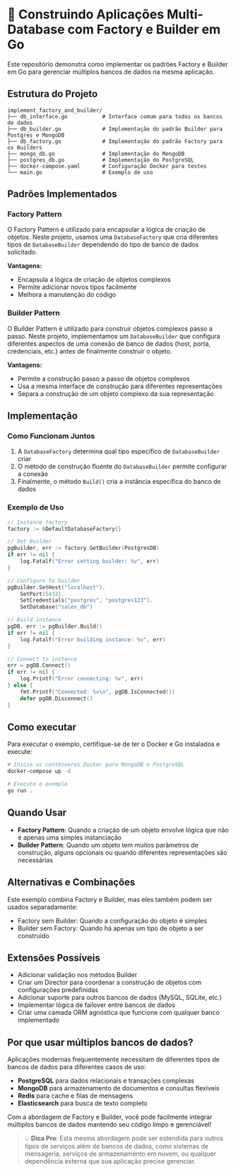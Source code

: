 # 🚀 Construindo Aplicações Multi-Database com Factory e Builder em Go

Este repositório demonstra como implementar os padrões Factory e Builder em Go para gerenciar múltiplos bancos de dados na mesma aplicação.

## Estrutura do Projeto

```
implement_factory_and_builder/
├── db_interface.go           # Interface comum para todos os bancos de dados
├── db_builder.go             # Implementação do padrão Builder para Postgres e MongoDB
├── db_factory.go             # Implementação do padrão Factory para os Builders
├── mongo_db.go               # Implementação do MongoDB
├── postgres_db.go            # Implementação do PostgreSQL
├── docker-compose.yaml       # Configuração Docker para testes
└── main.go                   # Exemplo de uso
```

## Padrões Implementados

### Factory Pattern

O Factory Pattern é utilizado para encapsular a lógica de criação de objetos. Neste projeto, usamos uma `DatabaseFactory` que cria diferentes tipos de `DatabaseBuilder` dependendo do tipo de banco de dados solicitado.

**Vantagens:**
- Encapsula a lógica de criação de objetos complexos
- Permite adicionar novos tipos facilmente
- Melhora a manutenção do código

### Builder Pattern

O Builder Pattern é utilizado para construir objetos complexos passo a passo. Neste projeto, implementamos um `DatabaseBuilder` que configura diferentes aspectos de uma conexão de banco de dados (host, porta, credenciais, etc.) antes de finalmente construir o objeto.

**Vantagens:**
- Permite a construção passo a passo de objetos complexos
- Usa a mesma interface de construção para diferentes representações
- Separa a construção de um objeto complexo da sua representação

## Implementação

### Como Funcionam Juntos

1. A `DatabaseFactory` determina qual tipo específico de `DatabaseBuilder` criar
2. O método de construção fluente do `DatabaseBuilder` permite configurar a conexão
3. Finalmente, o método `Build()` cria a instância específica do banco de dados

### Exemplo de Uso

```go
// Instance factory
factory := &DefaultDatabaseFactory{}

// Set Builder
pgBuilder, err := factory.GetBuilder(PostgresDB)
if err != nil {
    log.Fatalf("Error setting builder: %v", err)
}

// Configure to builder
pgBuilder.SetHost("localhost").
    SetPort(5432).
    SetCredentials("postgres", "postgres123").
    SetDatabase("sales_db")

// Build instance
pgDB, err := pgBuilder.Build()
if err != nil {
    log.Fatalf("Error building instance: %v", err)
}

// Connect to instance
err = pgDB.Connect()
if err != nil {
    log.Printf("Error connecting: %v", err)
} else {
    fmt.Printf("Connected: %v\n", pgDB.IsConnected())
    defer pgDB.Disconnect()
}
```

## Como executar

Para executar o exemplo, certifique-se de ter o Docker e Go instalados e execute:

```bash
# Inicie os contêineres Docker para MongoDB e PostgreSQL
docker-compose up -d

# Execute o exemplo
go run .
```

## Quando Usar

- **Factory Pattern**: Quando a criação de um objeto envolve lógica que não é apenas uma simples instanciação
- **Builder Pattern**: Quando um objeto tem muitos parâmetros de construção, alguns opcionais ou quando diferentes representações são necessárias

## Alternativas e Combinações

Este exemplo combina Factory e Builder, mas eles também podem ser usados separadamente:

- Factory sem Builder: Quando a configuração do objeto é simples
- Builder sem Factory: Quando há apenas um tipo de objeto a ser construído

## Extensões Possíveis

- Adicionar validação nos métodos Builder
- Criar um Director para coordenar a construção de objetos com configurações predefinidas
- Adicionar suporte para outros bancos de dados (MySQL, SQLite, etc.)
- Implementar lógica de failover entre bancos de dados
- Criar uma camada ORM agnóstica que funcione com qualquer banco implementado

## Por que usar múltiplos bancos de dados?

Aplicações modernas frequentemente necessitam de diferentes tipos de bancos de dados para diferentes casos de uso:

- **PostgreSQL** para dados relacionais e transações complexas
- **MongoDB** para armazenamento de documentos e consultas flexíveis
- **Redis** para cache e filas de mensagens
- **Elasticsearch** para busca de texto completo

Com a abordagem de Factory e Builder, você pode facilmente integrar múltiplos bancos de dados mantendo seu código limpo e gerenciável!

> 💡 **Dica Pro**: Esta mesma abordagem pode ser estendida para outros tipos de serviços além de bancos de dados, como sistemas de mensageria, serviços de armazenamento em nuvem, ou qualquer dependência externa que sua aplicação precise gerenciar.